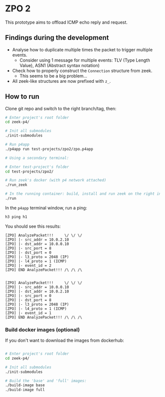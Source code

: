 # ZPO 2

This prototype aims to offload ICMP echo reply and request.

## Findings during the development

- Analyse how to duplicate multiple times the packet to trigger multiple events.
    - Consider using 1 message for multiple events: TLV (Type Length Value), ASN1 (Abstract syntax notation)
- Check how to properly construct the `Connection` structure from zeek.
    - This seems to be a big problem...
- All zeek-like structures are now prefixed with `z_`.

## How to run

Clone git repo and switch to the right branch/tag, then:

```bash
# Enter project's root folder
cd zeek-p4/

# Init all submodules
./init-submodules

# Run p4app
./p4app run test-projects/zpo2/zpo.p4app

# Using a secondary terminal:

# Enter test-project's folder
cd test-projects/zpo2/

# Run zeek's docker (with p4 network attached)
./run_zeek

# In the running container: build, install and run zeek on the right interface
./run
```

In the `p4app` terminal window, run a ping:

```bash
h3 ping h1
```

You should see this results:

```
[ZPO] AnalyzePacket!!!     \/ \/ \/
[ZPO] |- src_addr = 10.0.2.10
[ZPO] |- dst_addr = 10.0.0.10
[ZPO] |- src_port = 8
[ZPO] |- dst_port = 0
[ZPO] |- l3_proto = 2048 (IP)
[ZPO] |- l4_proto = 1 (ICMP)
[ZPO] |- event_id = 2
[ZPO] END AnalyzePacket!!! /\ /\ /\


[ZPO] AnalyzePacket!!!     \/ \/ \/
[ZPO] |- src_addr = 10.0.0.10
[ZPO] |- dst_addr = 10.0.2.10
[ZPO] |- src_port = 0
[ZPO] |- dst_port = 8
[ZPO] |- l3_proto = 2048 (IP)
[ZPO] |- l4_proto = 1 (ICMP)
[ZPO] |- event_id = 1
[ZPO] END AnalyzePacket!!! /\ /\ /\
```

### Build docker images (optional)

If you don't want to download the images from dockerhub:

```bash

# Enter project's root folder
cd zeek-p4/

# Init all submodules
./init-submodules

# Build the 'base' and 'full' images:
./build-image base
./build-image full
```
